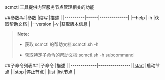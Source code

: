 scmctl 工具提供内容服务节点管理相关的功能

##参数##
|参数      |缩写  |描述          |
|----------|------|--------------|
|--help    |-h    |获取帮助文档  |
|--version |-v    |获取版本信息  |
>  **Note:**
>
>  * 获取 scmctl 的帮助文档:scmctl.sh -h
>
>  * 获取特定子命令的帮助文档:scmctl.sh -h subcommand

##子命令列表##
|子命令       |描述            |
|-------------|----------------|
|[start][start]       |启动节点        |
|[stop][stop]    |停止节点        |
|[list][list]     |list节点        |


[start]:Maintainance/Tools/Scmctl/start.md
[stop]:Maintainance/Tools/Scmctl/stop.md
[list]:Maintainance/Tools/Scmctl/list.md

